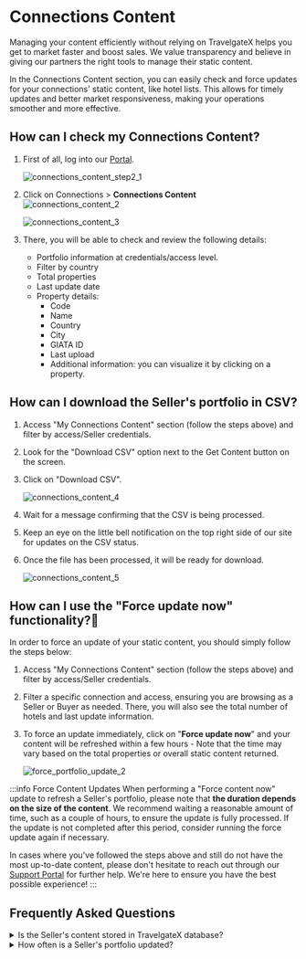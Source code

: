 ﻿---
sidebar_position: 1
---

# Connections Content

Managing your content efficiently without relying on TravelgateX helps you get to market faster and boost sales. We value transparency and believe in giving our partners the right tools to manage their static content.

In the Connections Content section, you can easily check and force updates for your connections' static content, like hotel lists. This allows for timely updates and better market responsiveness, making your operations smoother and more effective.

## How can I check my Connections Content?

1. First of all, log into our [Portal](https://www.travelgate.com/).

	![connections_content_step2_1](https://storage.travelgate.com/kbase/connections_content_step2_1.jpg)

1. Click on Connections > **Connections Content**  
	![connections_content_2](https://storage.travelgate.com/kbase/connections_content_2.jpg)

	![connections_content_3](https://storage.travelgate.com/kbase/connections_content_3.jpg)

1. There, you will be able to check and review the following details:
	* Portfolio information at credentials/access level.
	* Filter by country
	* Total properties
	* Last update date
	* Property details:
		- Code
		- Name
		- Country
		- City
		- GIATA ID
		- Last upload
		- Additional information: you can visualize it by clicking on a property.


## How can I download the Seller's portfolio in CSV?

1. Access "My Connections Content" section (follow the steps above) and filter by access/Seller credentials.
1. Look for the "Download CSV" option next to the Get Content button on the screen.
1. Click on "Download CSV".

	![connections_content_4](https://storage.travelgate.com/kbase/connections_content_4.jpg)

1. Wait for a message confirming that the CSV is being processed.
1. Keep an eye on the little bell notification on the top right side of our site for updates on the CSV status.
1. Once the file has been processed, it will be ready for download.
 
	![connections_content_5](https://storage.travelgate.com/kbase/connections_content_5.jpg)


## How can I use the "Force update now" functionality?🚀
In order to force an update of your static content, you should simply follow the steps below:

1. Access "My Connections Content" section (follow the steps above) and filter by access/Seller credentials.

1. Filter a specific connection and access, ensuring you are browsing as a Seller or Buyer as needed. There, you will also see the total number of hotels and last update information.

2. To force an update immediately, click on "**Force update now**" and your content will be refreshed within a few hours - Note that the time may vary based on the total properties or overall static content returned.

	![force_portfolio_update_2](https://storage.travelgate.com/kbase/force_portfolio_update_2.jpg)

:::info Force Content Updates
When performing a "Force content now" update to refresh a Seller's portfolio, please note that **the duration depends on the size of the content**. We recommend waiting a reasonable amount of time, such as a couple of hours, to ensure the update is fully processed. If the update is not completed after this period, consider running the force update again if necessary.

In cases where you've followed the steps above and still do not have the most up-to-date content, please don't hesitate to reach out through our [Support Portal](/kb/tickets/guidelines-for-submitting-a-ticket-to-our-support-team) for further help. We're here to ensure you have the best possible experience!
:::



## Frequently Asked Questions

<details>
    <summary>Is the Seller's content stored in TravelgateX database?</summary>
    <div>
        <div>Yes, we store the Seller's static content in our database to enhance response times and performance.</div>
    </div>
</details>

<details>
    <summary>How often is a Seller's portfolio updated?</summary>
    <div>
        <div>
            Static content updates are carried out every 7-14 days, depending on the type of content. Our system updates a Seller's portfolio (adding new hotels) every 7-14 days.
		Hotels that the Seller no longer provides are removed every 30 days. For example, for a portfolio of 100K hotels:
            <ul>
                <li>If the Seller removes 50K, those hotels will be automatically removed from our side within the next 30 days.</li>
                <li>If the Seller adds 50K, those new hotels will be automatically added to the Seller's portfolio within the following 7-14 days.</li>
            </ul>
        </div>
    </div>
</details>

